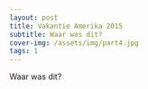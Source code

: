 ```yaml
---
layout: post
title: Vakantie Amerika 2015
subtitle: Waar was dit?
cover-img: /assets/img/part4.jpg
tags: 1
---
```


Waar was dit?
